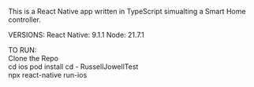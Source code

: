 This is a React Native app written in TypeScript simualting a Smart Home controller.

VERSIONS:
React Native: 9.1.1
Node: 21.7.1

TO RUN:  
Clone the Repo  
cd ios
pod install
cd - RussellJowellTest  
npx react-native run-ios
